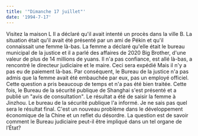 ```yaml
---
title: '"Dimanche 17 juillet"'
date: '1994-7-17'
---
```


Visitez la maison L Il a déclaré qu'il avait intenté un procès dans la ville B. La situation était qu'il avait été présenté par un ami de Pékin et qu'il connaissait une femme là-bas. La femme a déclaré qu'elle était le bureau municipal de la justice et il a parlé des affaires de 2020 Big Brother, d'une valeur de plus de 14 millions de yuans. Il n'a pas confiance, est allé là-bas, a rencontré le directeur judiciaire et le maire. Ceci sera expédié Mais il n'y a pas eu de paiement là-bas. Par conséquent, le Bureau de la justice n'a pas admis que la femme avait été embauchée par eux, pas un employé officiel. Cette question a pris beaucoup de temps et n'a pas été bien traitée. Cette fois, le Bureau de la sécurité publique de Shanghai s'est présenté et a publié un "avis de consultation". Le résultat a été de saisir la femme à Jinzhou. Le bureau de la sécurité publique l'a informé. Je ne sais pas quel sera le résultat final. C'est un nouveau problème dans le développement économique de la Chine et un reflet du désordre. La question est de savoir comment le Bureau judiciaire peut-il être impliqué dans un tel organe de l’État?

